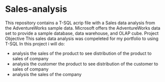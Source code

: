 # Sales-analysis
This repository contains a T-SQL acrip file with a Sales data analysis from the AdventureWorks sample data. Microsoft offers the AdventureWorks data set to provide a sample database, data warehouse, and OLAP cube.
Project Objective
This sales data analysis was compeleted for my portfolio to using T-SQL 
In this project i will do:
- analysis the sales of the product to see distribution of the product to sales of company
- analysis the customer the product to see distribution of the customer to sales of company
- analysis the sales of the company
